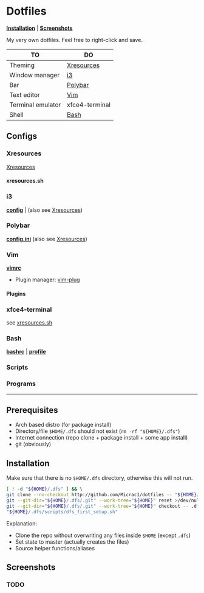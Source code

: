 # Dotfiles

**[Installation](#installation)** | **[Screenshots](#screenshots)**

My very own dotfiles. Feel free to right-click and save.

|TO|DO|
|-|-|
|Theming|[Xresources](#xresources)|
|Window manager|[i3](#i3)|
|Bar|[Polybar](#polybar)|
|Text editor|[Vim](#vim)|
|Terminal emulator|xfce4-terminal|
|Shell|[Bash](#bash)|

## Configs

### Xresources
[Xresources](.config/xresources/Xresources)

#### xresources.sh

### i3
**[config](.config/i3/config)** | (also see [Xresources](#xresources))

### Polybar
**[config.ini](.config/polybar/config.ini)** (also see [Xresources](#xresources))

### Vim
**[vimrc](.vim/vimrc)**
- Plugin manager: [vim-plug](https://github.com/junegunn/vim-plug)

#### Plugins

### xfce4-terminal
see [xresources.sh](#xresources.sh)

### Bash
**[bashrc](.vim/vimrc)** | **[profile](.profile)**

### Scripts

### Programs

---

## Prerequisites
- Arch based distro (for package install)
- Directory/file `$HOME/.dfs` should not exist (`rm -rf "${HOME}/.dfs"`)
- Internet connection (repo clone + package install + some app install)
- git (obviously)

## Installation

Make sure that there is no `$HOME/.dfs` directory, otherwise this will not run.

```sh
[ ! -d "${HOME}/.dfs" ] && \
git clone --no-checkout http://github.com/Micrac1/dotfiles -- "${HOME}/.dfs" && \
git --git-dir="${HOME}/.dfs/.git" --work-tree="${HOME}" reset >/dev/null && \
git --git-dir="${HOME}/.dfs/.git" --work-tree="${HOME}" checkout -- .dfs && \
"${HOME}/.dfs/scripts/dfs_first_setup.sh"
```

Explanation:
- Clone the repo without overwriting any files inside `$HOME` (except `.dfs`)
- Set state to master (actually creates the files)
- Source helper functions/aliases


## Screenshots
### TODO
